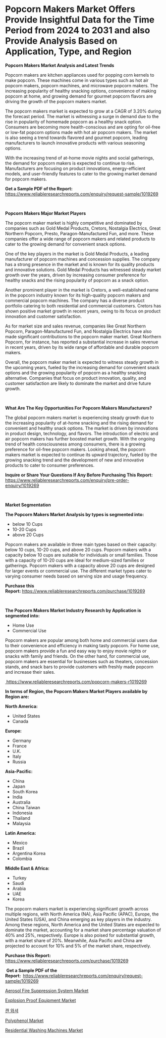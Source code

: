 <p><h1>Popcorn Makers Market Offers Provide Insightful Data for the Time Period from 2024 to 2031 and also Provide Analysis Based on Application, Type, and Region</h1></p><p><strong>Popcorn Makers Market Analysis and Latest Trends</strong></p>
<p><p>Popcorn makers are kitchen appliances used for popping corn kernels to make popcorn. These machines come in various types such as hot air popcorn makers, popcorn machines, and microwave popcorn makers. The increasing popularity of healthy snacking options, convenience of making popcorn at home, and growing demand for gourmet popcorn flavors are driving the growth of the popcorn makers market.</p><p>The popcorn makers market is expected to grow at a CAGR of 3.20% during the forecast period. The market is witnessing a surge in demand due to the rise in popularity of homemade popcorn as a healthy snack option. Consumers are becoming more health-conscious and are opting for oil-free or low-fat popcorn options made with hot air popcorn makers. The market is also seeing a trend towards flavored and gourmet popcorn, leading manufacturers to launch innovative products with various seasoning options.</p><p>With the increasing trend of at-home movie nights and social gatherings, the demand for popcorn makers is expected to continue to rise. Manufacturers are focusing on product innovations, energy-efficient models, and user-friendly features to cater to the growing market demand for popcorn makers.</p></p>
<p><strong>Get a Sample PDF of the Report:&nbsp;</strong> <a href="https://www.reliableresearchreports.com/enquiry/request-sample/1019269">https://www.reliableresearchreports.com/enquiry/request-sample/1019269</a></p>
<p>&nbsp;</p>
<p><strong>Popcorn Makers Major Market Players</strong></p>
<p><p>The popcorn maker market is highly competitive and dominated by companies such as Gold Medal Products, Cretors, Nostalgia Electrics, Great Northern Popcorn, Presto, Paragon-Manufactured Fun, and more. These companies offer a wide range of popcorn makers and related products to cater to the growing demand for convenient snack options.</p><p>One of the key players in the market is Gold Medal Products, a leading manufacturer of popcorn machines and concession supplies. The company has a strong presence in the market and is known for its quality products and innovative solutions. Gold Medal Products has witnessed steady market growth over the years, driven by increasing consumer preference for healthy snacks and the rising popularity of popcorn as a snack option.</p><p>Another prominent player in the market is Cretors, a well-established name in the popcorn industry known for its high-quality popcorn makers and commercial popcorn machines. The company has a diverse product portfolio catering to both residential and commercial customers. Cretors has shown positive market growth in recent years, owing to its focus on product innovation and customer satisfaction.</p><p>As for market size and sales revenue, companies like Great Northern Popcorn, Paragon-Manufactured Fun, and Nostalgia Electrics have also made significant contributions to the popcorn maker market. Great Northern Popcorn, for instance, has reported a substantial increase in sales revenue in recent years, driven by its wide range of affordable and durable popcorn makers.</p><p>Overall, the popcorn maker market is expected to witness steady growth in the upcoming years, fueled by the increasing demand for convenient snack options and the growing popularity of popcorn as a healthy snacking alternative. Companies that focus on product innovation, quality, and customer satisfaction are likely to dominate the market and drive future growth.</p></p>
<p>&nbsp;</p>
<p><strong>What Are The Key Opportunities For Popcorn Makers Manufacturers?</strong></p>
<p><p>The global popcorn makers market is experiencing steady growth due to the increasing popularity of at-home snacking and the rising demand for convenient and healthy snack options. The market is driven by innovations in product design, technology, and flavors. The introduction of electric and air popcorn makers has further boosted market growth. With the ongoing trend of health consciousness among consumers, there is a growing preference for oil-free popcorn makers. Looking ahead, the popcorn makers market is expected to continue its upward trajectory, fueled by the growing snacking trend and the development of new and innovative products to cater to consumer preferences.</p></p>
<p><strong>Inquire or Share Your Questions If Any Before Purchasing This Report:</strong> <a href="https://www.reliableresearchreports.com/enquiry/pre-order-enquiry/1019269">https://www.reliableresearchreports.com/enquiry/pre-order-enquiry/1019269</a></p>
<p>&nbsp;</p>
<p><strong>Market Segmentation</strong></p>
<p><strong>The Popcorn Makers Market Analysis by types is segmented into:</strong></p>
<p><ul><li>below 10 Cups</li><li>10-20 Cups</li><li>above 20 Cups</li></ul></p>
<p><p>Popcorn makers are available in three main types based on their capacity: below 10 cups, 10-20 cups, and above 20 cups. Popcorn makers with a capacity below 10 cups are suitable for individuals or small families. Those with a capacity of 10-20 cups are ideal for medium-sized families or gatherings. Popcorn makers with a capacity above 20 cups are designed for larger events or commercial use. The different market types cater to varying consumer needs based on serving size and usage frequency.</p></p>
<p><strong>Purchase this Report:&nbsp;</strong><a href="https://www.reliableresearchreports.com/purchase/1019269">https://www.reliableresearchreports.com/purchase/1019269</a></p>
<p>&nbsp;</p>
<p><strong>The Popcorn Makers Market Industry Research by Application is segmented into:</strong></p>
<p><ul><li>Home Use</li><li>Commercial Use</li></ul></p>
<p><p>Popcorn makers are popular among both home and commercial users due to their convenience and efficiency in making tasty popcorn. For home use, popcorn makers provide a fun and easy way to enjoy movie nights or snacks with family and friends. On the other hand, for commercial use, popcorn makers are essential for businesses such as theaters, concession stands, and snack bars to provide customers with freshly made popcorn and increase their sales.</p></p>
<p><a href="https://www.reliableresearchreports.com/popcorn-makers-r1019269">&nbsp;https://www.reliableresearchreports.com/popcorn-makers-r1019269</a></p>
<p><strong>In terms of Region, the Popcorn Makers Market Players available by Region are:</strong></p>
<p>
    <p> <strong> North America: </strong>
        <ul>
            <li>United States</li>
            <li>Canada</li>
        </ul>
        </p> 
    <p> <strong> Europe: </strong>
        <ul>
            <li>Germany</li>
            <li>France</li>
            <li>U.K.</li>
            <li>Italy</li>
            <li>Russia</li>
        </ul>
        </p> 
    <p> <strong> Asia-Pacific: </strong>
        <ul>
            <li>China</li>
            <li>Japan</li>
            <li>South Korea</li>
            <li>India</li>
            <li>Australia</li>
            <li>China Taiwan</li>
            <li>Indonesia</li>
            <li>Thailand</li>
            <li>Malaysia</li>
        </ul>
        </p> 
    <p> <strong> Latin America: </strong>
        <ul>
            <li>Mexico</li>
            <li>Brazil</li>
            <li>Argentina Korea</li>
            <li>Colombia</li>
        </ul>
        </p> 
    <p> <strong> Middle East & Africa: </strong>
        <ul>
            <li>Turkey</li>
            <li>Saudi</li>
            <li>Arabia</li>
            <li>UAE</li>
            <li>Korea</li>
        </ul>
    </p>
    </p>
<p><p>The popcorn makers market is experiencing significant growth across multiple regions, with North America (NA), Asia Pacific (APAC), Europe, the United States (USA), and China emerging as key players in the industry. Among these regions, North America and the United States are expected to dominate the market, accounting for a market share percentage valuation of 40% and 25%, respectively. Europe is also poised for substantial growth, with a market share of 20%. Meanwhile, Asia Pacific and China are projected to account for 10% and 5% of the market share, respectively.</p></p>
<p><strong>Purchase this Report: </strong><a href="https://www.reliableresearchreports.com/purchase/1019269">https://www.reliableresearchreports.com/purchase/1019269</a></p>
<p>&nbsp;<strong>Get a Sample PDF of the Report:&nbsp;&nbsp;</strong><a href="https://www.reliableresearchreports.com/enquiry/request-sample/1019269">https://www.reliableresearchreports.com/enquiry/request-sample/1019269</a></p>
<p><strong></strong></p>
<p><p><a href="https://view.publitas.com/reportprime-1/aerosol-fire-suppression-system-market-size-furnishes-valuable-information-encompassing-market-share-market-trends-and-projections-spanning-from-2024-to-2031/">Aerosol Fire Suppression System Market</a></p><p><a href="https://github.com/Sherrillcrooksxa8i18ucf2m/Market-Research-Report-List-2/blob/main/explosion-proof-equipment-market.md">Explosion Proof Equipment Market</a></p><p><a href="https://medium.com/@joespinka88967/%EC%9B%8C%EC%85%94-%EB%A7%A4%ED%8A%B8-%EC%8B%9C%EC%9E%A5-%EB%B6%84%EC%84%9D-%EB%B0%8F-%ED%81%AC%EA%B8%B0%EB%8A%94-2024%EB%85%84%EB%B6%80%ED%84%B0-2031%EB%85%84%EA%B9%8C%EC%A7%80-%EC%98%88%EC%B8%A1%EB%90%98%EC%97%88%EC%8A%B5%EB%8B%88%EB%8B%A4-512717a9129e">캔 와셔</a></p><p><a href="https://issuu.com/reportprime-2/docs/polyphenol-market-size-2030.pptx">Polyphenol Market</a></p><p><a href="https://github.com/derrinmiltonellis35gcl/Market-Research-Report-List-2/blob/main/residential-washing-machines-market.md">Residential Washing Machines Market</a></p></p>
